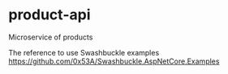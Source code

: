 # product-api
Microservice of products

The reference to use Swashbuckle examples
https://github.com/0x53A/Swashbuckle.AspNetCore.Examples